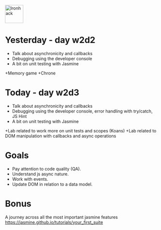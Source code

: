 <img src="https://raw.githubusercontent.com/webmad1019-1/w1d3-advanced-selectors-positioning-full-layout/master/img/ironhack.svg?sanitize=true" alt="Ironhack" width="60"/>

# Yesterday - day w2d2

* Talk about asynchronicity and callbacks
* Debugging using the developer console
* A bit on unit testing with Jasmine

+Memory game
+Chrone

# Today - day w2d3

* Talk about asynchronicity and callbacks
* Debugging using the developer console, error handling with try/catch, JS Hint
* A bit on unit testing with Jasmine

+Lab related to work more on unit tests and scopes (Koans)
+Lab related to DOM manipulation with callbacks and async operations

# Goals

* Pay attention to code quality (QA).
* Understand js async nature.
* Work with events.
* Update DOM in relation to a data model.

# Bonus

A journey across all the most important jasmine features
https://jasmine.github.io/tutorials/your_first_suite
